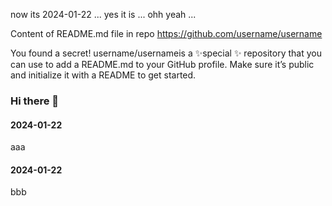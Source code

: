 now its 2024-01-22
... yes it is
... ohh yeah ...

Content of README.md file in repo https://github.com/username/username

You found a secret! username/usernameis a ✨special ✨ repository that you can use to add a README.md to your GitHub profile. Make sure it’s public and initialize it with a README to get started.

### Hi there 👋

<!--
**m040601/m040601** is a ✨ _special_ ✨ repository because its `README.md` (this file) appears on your GitHub profile.

Here are some ideas to get you started:

- 🔭 I’m currently working on ...
- 🌱 I’m currently learning ...
- 👯 I’m looking to collaborate on ...
- 🤔 I’m looking for help with ...
- 💬 Ask me about ...
- 📫 How to reach me: ...
- 😄 Pronouns: ...
- ⚡ Fun fact: ...
-->

#### 2024-01-22

aaa

#### 2024-01-22

bbb

